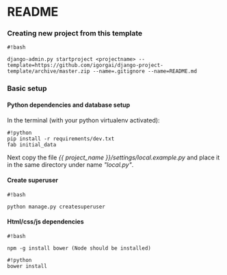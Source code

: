 # README #

### Creating new project from this template

```
#!bash

django-admin.py startproject <projectname> --template=https://github.com/igorgai/django-project-template/archive/master.zip --name=.gitignore --name=README.md
```

### Basic setup ###
#### Python dependencies and database setup
 
 In the terminal (with your python virtualenv activated):
 
```
#!python
pip install -r requirements/dev.txt
fab initial_data

```

Next copy the file *{{ project_name }}/settings/local.example.py* and place it in the same directory under name *"local.py"*.

#### Create superuser

```
#!bash

python manage.py createsuperuser
```

#### Html/css/js dependencies

```
#!bash

npm -g install bower (Node should be installed)
```

```
#!python
bower install

```
